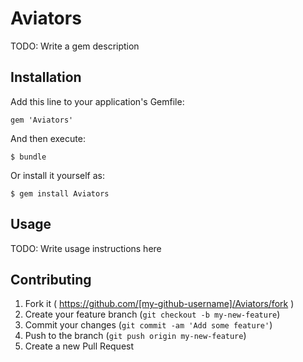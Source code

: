 # Aviators

TODO: Write a gem description

## Installation

Add this line to your application's Gemfile:

    gem 'Aviators'

And then execute:

    $ bundle

Or install it yourself as:

    $ gem install Aviators

## Usage

TODO: Write usage instructions here

## Contributing

1. Fork it ( https://github.com/[my-github-username]/Aviators/fork )
2. Create your feature branch (`git checkout -b my-new-feature`)
3. Commit your changes (`git commit -am 'Add some feature'`)
4. Push to the branch (`git push origin my-new-feature`)
5. Create a new Pull Request
